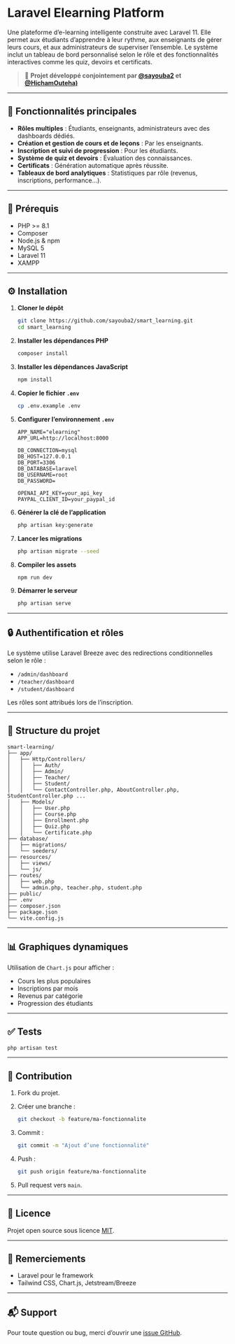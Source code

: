 # Laravel Elearning Platform

Une plateforme d’e-learning intelligente construite avec Laravel 11. Elle permet aux étudiants d’apprendre à leur rythme, aux enseignants de gérer leurs cours, et aux administrateurs de superviser l’ensemble. Le système inclut un tableau de bord personnalisé selon le rôle et des fonctionnalités interactives comme les quiz, devoirs et certificats.

> 🚧 **Projet développé conjointement par [@sayouba2](https://github.com/sayouba2) et [@HichamOuteha)](https://github.com/HichamOuteha)**

---

## 🚀 Fonctionnalités principales

* **Rôles multiples** : Étudiants, enseignants, administrateurs avec des dashboards dédiés.
* **Création et gestion de cours et de leçons** : Par les enseignants.
* **Inscription et suivi de progression** : Pour les étudiants.
* **Système de quiz et devoirs** : Évaluation des connaissances.
* **Certificats** : Génération automatique après réussite.
* **Tableaux de bord analytiques** : Statistiques par rôle (revenus, inscriptions, performance...).

---

## 🧰 Prérequis

* PHP >= 8.1
* Composer
* Node.js & npm
* MySQL 5
* Laravel 11
* XAMPP

---

## ⚙️ Installation

1. **Cloner le dépôt**

   ```bash
   git clone https://github.com/sayouba2/smart_learning.git
   cd smart_learning
   ```

2. **Installer les dépendances PHP**

   ```bash
   composer install
   ```

3. **Installer les dépendances JavaScript**

   ```bash
   npm install
   ```

4. **Copier le fichier `.env`**

   ```bash
   cp .env.example .env
   ```

5. **Configurer l’environnement `.env`**

   ```env
   APP_NAME="elearning"
   APP_URL=http://localhost:8000

   DB_CONNECTION=mysql
   DB_HOST=127.0.0.1
   DB_PORT=3306
   DB_DATABASE=laravel
   DB_USERNAME=root
   DB_PASSWORD=

   OPENAI_API_KEY=your_api_key
   PAYPAL_CLIENT_ID=your_paypal_id
   ```

6. **Générer la clé de l’application**

   ```bash
   php artisan key:generate
   ```

7. **Lancer les migrations**

   ```bash
   php artisan migrate --seed
   ```

8. **Compiler les assets**

   ```bash
   npm run dev
   ```

9. **Démarrer le serveur**

   ```bash
   php artisan serve
   ```

---

## 🔒 Authentification et rôles

Le système utilise Laravel Breeze avec des redirections conditionnelles selon le rôle :

* `/admin/dashboard`
* `/teacher/dashboard`
* `/student/dashboard`

Les rôles sont attribués lors de l’inscription.

---

## 📁 Structure du projet

```
smart-learning/
├── app/
│   ├── Http/Controllers/
│   │   ├── Auth/
│   │   ├── Admin/
│   │   ├── Teacher/
│   │   ├── Student/
│   │   └── ContactController.php, AboutController.php, StudentController.php ...
│   ├── Models/
│   │   ├── User.php
│   │   ├── Course.php
│   │   ├── Enrollment.php
│   │   ├── Quiz.php
│   │   └── Certificate.php
├── database/
│   ├── migrations/
│   └── seeders/
├── resources/
│   ├── views/
│   └── js/
├── routes/
│   ├── web.php
│   └── admin.php, teacher.php, student.php
├── public/
├── .env
├── composer.json
├── package.json
└── vite.config.js
```

---

## 📊 Graphiques dynamiques

Utilisation de `Chart.js` pour afficher :

* Cours les plus populaires
* Inscriptions par mois
* Revenus par catégorie
* Progression des étudiants

---

## ✅ Tests

```bash
php artisan test
```

---

## 🤝 Contribution

1. Fork du projet.

2. Créer une branche :

   ```bash
   git checkout -b feature/ma-fonctionnalite
   ```

3. Commit :

   ```bash
   git commit -m "Ajout d’une fonctionnalité"
   ```

4. Push :

   ```bash
   git push origin feature/ma-fonctionnalite
   ```

5. Pull request vers `main`.

---

## 📄 Licence

Projet open source sous licence [MIT](LICENSE).

---

## 🙏 Remerciements

* Laravel pour le framework
* Tailwind CSS, Chart.js, Jetstream/Breeze

---

## 📬 Support

Pour toute question ou bug, merci d’ouvrir une [issue GitHub](https://github.com/sayouba2/smart_learning/issues).

